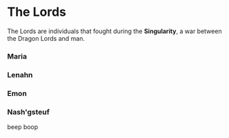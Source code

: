 # The Lords

The Lords are individuals that fought during the **Singularity**, a war between the Dragon Lords and man. 

### Maria

### Lenahn

### Emon

### Nash'gsteuf
beep boop
